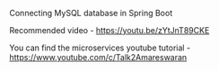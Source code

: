 Connecting MySQL database in Spring Boot

Recommended video - https://youtu.be/zYtJnT89CKE

You can find the microservices youtube tutorial - https://www.youtube.com/c/Talk2Amareswaran
